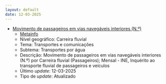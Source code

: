 ```yaml
---
layout: default
date: 12-03-2025
---
```

* [Movimento de passageiros em vias navegáveis interiores (N.º)](https://www.ine.pt/xportal/xmain?xpid=INE&xpgid=ine_indicadores&indOcorrCod=0001477&contexto=bd&selTab=tab2)
  * [Metainfo](https://www.ine.pt/bddXplorer/htdocs/minfo.jsp?var_cd=0001477&lingua=PT)
  * Nível geográfico: Carreira fluvial
  * Tema: Transportes e comunicações
  * Subtema: Transportes por água
  * Descrição: Movimento de passageiros em vias navegáveis interiores (N.º) por Carreira fluvial (Passageiros); Mensal - INE, Inquérito ao transporte fluvial de passageiros e veículos
  * Último _update_: 12-03-2025
  * Tipo de _update_: Atualizado


